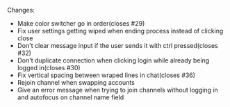 Changes:
* Make color switcher go in order(closes #29)
* Fix user settings getting wiped when ending process instead of clicking close
* Don't clear message input if the user sends it with ctrl pressed(closes #32)
* Don't duplicate connection when clicking login while already being logged in(closes #30)
* Fix vertical spacing between wraped lines in chat(closes #36)
* Rejoin channel when swapping accounts
* Give an error message when trying to join channels without logging in and autofocus on channel name field

